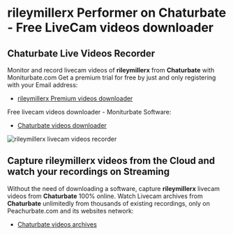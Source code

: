# rileymillerx Performer on Chaturbate - Free LiveCam videos downloader

## Chaturbate Live Videos Recorder

Monitor and record livecam videos of **rileymillerx** from **Chaturbate** with Moniturbate.com
Get a premium trial for free by just and only registering with your Email address:
* [rileymillerx Premium videos downloader](https://moniturbate.com/request-demo-licence-key.html)

Free livecam videos downloader - Moniturbate Software:
* [Chaturbate videos downloader](https://moniturbate.com/moniturbate-download-software.html)

![rileymillerx livecam videos recorder](https://peachurnet.com/templates/moniturbate-software.png)


## Capture rileymillerx videos from the Cloud and watch your recordings on Streaming

Without the need of downloading a software, capture **rileymillerx** livecam videos from **Chaturbate** 100% online.
Watch Livecam archives from **Chaturbate** unlimitedly from thousands of existing recordings, only on Peachurbate.com and its websites network:
* [Chaturbate videos archives](https://peachurnet.com/)